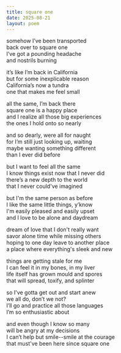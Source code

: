 ```yaml
---
title: square one
date: 2025-08-21
layout: poem
---
```


somehow I’ve been transported   
back over to square one  
I’ve got a pounding headache  
and nostrils burning  

it’s like I’m back in California  
but for some inexplicable reason  
California’s now a tundra  
one that makes me feel small  

all the same, I’m back there  
square one is a happy place  
and I realize all those big experiences  
the ones I hold onto so nearly  

and so dearly, were all for naught  
for I’m still just looking up, waiting  
maybe wanting something different  
than I ever did before  

but I want to feel all the same  
I know things exist now that I never did  
there’s a new depth to the world   
that I never could've imagined  

but I'm the same person as before  
I like the same little things, y’know  
I'm easily pleased and easily upset  
and I love to be alone and daydream  

dream of love that I don't really want  
savor alone time while missing others  
hoping to one day leave to another place  
a place where everything's sleek and new  

things are getting stale for me  
I can feel it in my bones, in my liver  
life itself has grown mould and spores  
that will spread, toxify, and splinter  

so I've gotta get out and start anew  
we all do, don’t we not?  
I’ll go and practice all those languages  
I’m so enthusiastic about  

and even though I know so many  
will be angry at my decisions  
I can’t help but smile--smile at the courage  
that must've been here since square one
